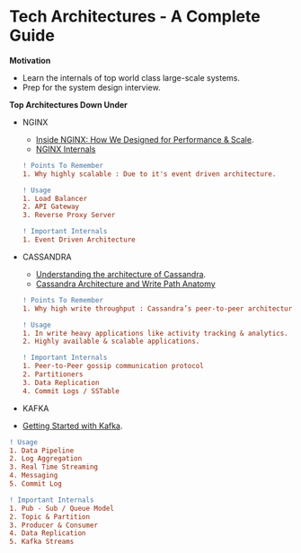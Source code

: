 # Tech Architectures - A Complete Guide

**Motivation**
- Learn the internals of top world class large-scale systems.
- Prep for the system design interview.

**Top Architectures Down Under**
- NGINX
  - [Inside NGINX: How We Designed for Performance & Scale](https://www.nginx.com/blog/inside-nginx-how-we-designed-for-performance-scale/).
  - [NGINX Internals](https://www.aosabook.org/en/nginx.html)

  ```diff
  ! Points To Remember
  1. Why highly scalable : Due to it's event driven architecture.
  ```
  
  ```diff
  ! Usage
  1. Load Balancer
  2. API Gateway
  3. Reverse Proxy Server
  ```
  
  
  ```diff
  ! Important Internals
  1. Event Driven Architecture
  ```

- CASSANDRA
  - [Understanding the architecture of Cassandra](https://docs.datastax.com/en/archived/cassandra/3.0/cassandra/architecture/archTOC.html).
  - [Cassandra Architecture and Write Path Anatomy](https://medium.com/jorgeacetozi/cassandra-architecture-and-write-path-anatomy-51e339bcfe0c)
  ```diff
  ! Points To Remember
  1. Why high write throughput : Cassandra’s peer-to-peer architecture overcomes the limitations of master-slave designs and allows for both high availability and massive scalability.
  ```
  
  ```diff
  ! Usage
  1. In write heavy applications like activity tracking & analytics.
  2. Highly available & scalable applications.
  ```
  ```diff
  ! Important Internals
  1. Peer-to-Peer gossip communication protocol
  2. Partitioners
  3. Data Replication
  4. Commit Logs / SSTable
  ```
  
 - KAFKA
  - [Getting Started with Kafka](https://kafka.apache.org/documentation/#gettingStarted).
  
  ```diff
  ! Usage
  1. Data Pipeline
  2. Log Aggregation
  3. Real Time Streaming
  4. Messaging
  5. Commit Log
  ```
  ```diff
  ! Important Internals
  1. Pub - Sub / Queue Model
  2. Topic & Partition
  3. Producer & Consumer
  4. Data Replication
  5. Kafka Streams
  ```
